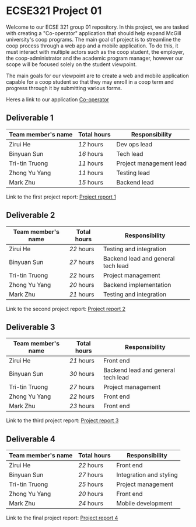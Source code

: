 # ECSE321 Project 01


Welcome to our ECSE 321 group 01 repository. In this project, we are tasked with creating a "Co-operator" application that should help expand McGill university's coop programs. The main goal of project is to streamline the coop process through a web app and a mobile application. To do this, it must interact with multiple actors such as the coop student, the employer, the coop-administrator and the academic program manager, however our scope will be focused solely on the student viewpoint. 

The main goals for our viewpoint are to create a web and mobile application capable for a coop student so that they may enroll in a coop term and progress through it by submitting various forms.

Heres a link to our application [Co-operator](https://ecse321-w2019-g01-frontend.herokuapp.com/)


## Deliverable 1

|Team member's name|Total hours|Responsibility         |
|------------------|-----------|-----------------------|
|Zirui He          |  _12_ hours|Dev ops lead|
|Binyuan Sun       |  _16_ hours|Tech lead|
|Tri-tin Truong    |  _11_ hours|Project management lead|
|Zhong Yu Yang     |  _11_ hours|Testing lead|
|Mark Zhu          |  _15_ hours|Backend lead|

Link to the first project report: [Project report 1](https://github.com/McGill-ECSE321-Winter2019/ecse321-group-project-01-1/wiki/Project-report-deliverables-1)


## Deliverable 2

|Team member's name|Total hours|Responsibility         |
|------------------|-----------|-----------------------|
|Zirui He          |  _22_ hours|Testing and integration|
|Binyuan Sun       |  _27_ hours|Backend lead and general tech lead|
|Tri-tin Truong    |  _22_ hours|Project management|
|Zhong Yu Yang     |  _20_ hours|Backend implementation|
|Mark Zhu          |  _21_ hours|Testing and integration|


Link to the second project report: [Project report 2](https://github.com/McGill-ECSE321-Winter2019/ecse321-group-project-01-1/wiki/Project-report-2)

## Deliverable 3

|Team member's name|Total hours|Responsibility         |
|------------------|-----------|-----------------------|
|Zirui He          |  _21_ hours|Front end|
|Binyuan Sun       |  _30_ hours|Backend lead and general tech lead|
|Tri-tin Truong    |  _27_ hours|Project management|
|Zhong Yu Yang     |  _22_ hours|Front end|
|Mark Zhu          |  _23_ hours|Front end|


Link to the third project report: [Project report 3](https://github.com/McGill-ECSE321-Winter2019/ecse321-group-project-01-1/wiki/Project-report-3)

## Deliverable 4

|Team member's name|Total hours|Responsibility         |
|------------------|-----------|-----------------------|
|Zirui He          |  _22_ hours|Front end|
|Binyuan Sun       |  _27_ hours|Integration and styling|
|Tri-tin Truong    |  _25_ hours|Project management|
|Zhong Yu Yang     |  _20_ hours|Front end|
|Mark Zhu          |  _24_ hours|Mobile development|


Link to the final project report: [Project report 4](https://github.com/McGill-ECSE321-Winter2019/ecse321-group-project-01-1/wiki/Project-report-4)

